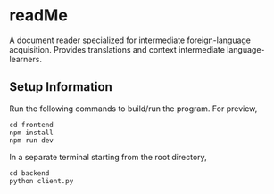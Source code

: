 # readMe
A document reader specialized for intermediate foreign-language acquisition. Provides translations and context intermediate language-learners.

## Setup Information
Run the following commands to build/run the program. For preview,

~~~
cd frontend
npm install
npm run dev
~~~
In a separate terminal starting from the root directory,
~~~
cd backend
python client.py
~~~
